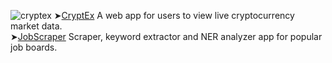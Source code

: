 
 ![cryptex](https://user-images.githubusercontent.com/107228115/235328598-98b6083a-6b72-41c1-ae57-f457f83edb2a.gif)
➤[CryptEx](https://rydev.io/cryptex-project/index.html) A web app for users to view live cryptocurrency market data. <br>
➤[JobScraper](https://github.com/RydCri/JobScraper) Scraper, keyword extractor and NER analyzer app for popular job boards.
